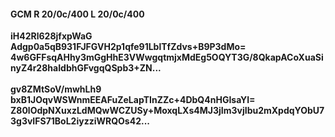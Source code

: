 #### GCM R 20/0c/400 L 20/0c/400
**iH42Rl628jfxpWaG**<br/>**Adgp0a5qB931FJFGVH2p1qfe91LblTfZdvs+B9P3dMo=**<br/>**4w6GFFsqAHhy3mGgHhE3VWwgqtmjxMdEg5OQYT3G/8QkapACoXuaSinyZ4r28haIdbhGFvgqQSpb3+ZN...**<br/><br/>
**gv8ZMtSoV/mwhLh9**<br/>**bxB1JOqvWSWnmEEAFuZeLapTInZZc+4DbQ4nHGIsaYI=**<br/>**Z80lOdpNXuxzLdMQwWCZUSy+MoxqLXs4MJ3jIm3vjIbu2mXpdqYObU73g3vIFS71BoL2iyzziWRQOs42...**